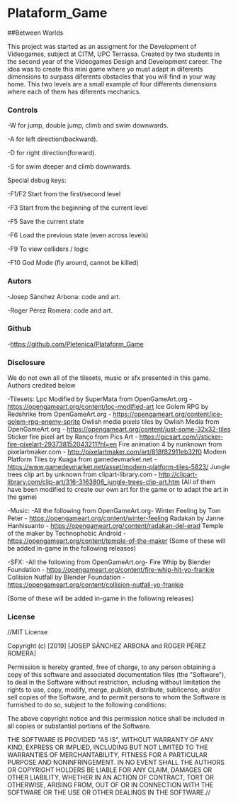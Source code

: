# Plataform_Game
##Between Worlds

This project was started as an assigment for the Development of Videogames, subject at CITM, UPC Terrassa. Created by two students in the second year of the Videogames Design and Development career. 
The idea was to create this mini game where yo must adapt in diferents dimensions to surpass diferents obstacles that you will find in your way home. 
This two levels are a small example of four differents dimensions where each of them has diferents mechanics. 

### Controls
-W for jump, double jump, climb and swim downwards.

-A for left direction(backward).

-D for right direction(forward).

-S for swim deeper and climb downwards.

Special debug keys:

-F1/F2 Start from the first/second level

-F3 Start from the beginning of the current level

-F5 Save the current state 

-F6 Load the previous state (even across levels)

-F9 To view colliders / logic 

-F10 God Mode (fly around, cannot be killed)

### Autors
-Josep Sànchez Arbona: code and art.

-Roger Pérez Romera: code and art.

### Github
-https://github.com/Pletenica/Plataform_Game

### Disclosure

We do not own all of the tilesets, music or sfx presented in this game. Authors credited below

-Tilesets: 
	Lpc Modified by SuperMata from OpenGameArt.org - https://opengameart.org/content/lpc-modified-art
	Ice Golem RPG by Redshrike from OpenGameArt.org - https://opengameart.org/content/ice-golem-rpg-enemy-sprite
	Owlish media pixels tiles by Owlish Media from OpenGameArt.org - https://opengameart.org/content/just-some-32x32-tiles
	Sticker fire pixel art by Ranço from Pics Art - https://picsart.com/i/sticker-fire-pixelart-293738152043211?hl=en
	Fire animation 4 by nunknown from pixelartmaker.com - http://pixelartmaker.com/art/818f82911eb32f0
	Modern Platform Tiles by Kuaga from gamedevmarket.net - https://www.gamedevmarket.net/asset/modern-platform-tiles-5823/
	Jungle trees clip art by unknown from clipart-library.com - http://clipart-library.com/clip-art/316-3163806_jungle-trees-clip-art.htm
(All of them have been modified to create our own art for the game or to adapt the art in the game)

-Music: -All the following from OpenGameArt.org-
	Winter Feeling by Tom Peter - https://opengameart.org/content/winter-feeling
	Radakan by Janne Hanhisuanto - https://opengameart.org/content/radakan-del-erad
	Temple of the maker by Technophobic Android - https://opengameart.org/content/temple-of-the-maker
(Some of these will be added in-game in the following releases)
	

-SFX: -All the following from OpenGameArt.org-
	Fire Whip by Blender Foundation - https://opengameart.org/content/fire-whip-hit-yo-frankie
	Collision Nutfall by Blender Foundation - https://opengameart.org/content/collision-nutfall-yo-frankie
	
(Some of these will be added in-game in the following releases)


### License

//MIT License



Copyright (c) [2019] [JOSEP SÀNCHEZ ARBONA and ROGER PÉREZ ROMERA]

Permission is hereby granted, free of charge, to any person obtaining a copy
of this software and associated documentation files (the "Software"), to deal
in the Software without restriction, including without limitation the rights
to use, copy, modify, merge, publish, distribute, sublicense, and/or sell
copies of the Software, and to permit persons to whom the Software is
furnished to do so, subject to the following conditions:

The above copyright notice and this permission notice shall be included in all
copies or substantial portions of the Software.

THE SOFTWARE IS PROVIDED "AS IS", WITHOUT WARRANTY OF ANY KIND, EXPRESS OR
IMPLIED, INCLUDING BUT NOT LIMITED TO THE WARRANTIES OF MERCHANTABILITY,
FITNESS FOR A PARTICULAR PURPOSE AND NONINFRINGEMENT. IN NO EVENT SHALL THE
AUTHORS OR COPYRIGHT HOLDERS BE LIABLE FOR ANY CLAIM, DAMAGES OR OTHER
LIABILITY, WHETHER IN AN ACTION OF CONTRACT, TORT OR OTHERWISE, ARISING FROM,
OUT OF OR IN CONNECTION WITH THE SOFTWARE OR THE USE OR OTHER DEALINGS IN THE
SOFTWARE.//